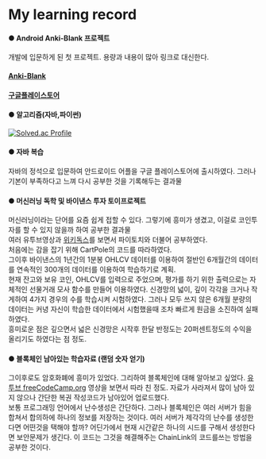 # My learning record
#### ● Android Anki-Blank 프로젝트
개발에 입문하게 된 첫 프로젝트. 용량과 내용이 많아 링크로 대신한다.  
#### [Anki-Blank](https://github.com/kgpksh/Android-Anki-Blank)  
#### [구글플레이스토어](https://play.google.com/store/apps/details?id=com.first.Anki_blank)
#### ● 알고리즘(자바,파이썬)
[![Solved.ac Profile](http://mazassumnida.wtf/api/v2/generate_badge?boj=tkdgns543)](https://solved.ac/tkdgns543/)
#### ● 자바 복습
자바의 정석으로 입문하여 안드로이드 어플을 구글 플레이스토어에 출시하였다. 그러나 기본이 부족하다고 느껴 다시 공부한 것을 기록해두는 결과물
#### ● 머신러닝 독학 및 바이낸스 투자 토이프로젝트
머신러닝이라는 단어를 요즘 쉽게 접할 수 있다. 그렇기에 흥미가 생겼고, 이걸로 코인투자를 할 수 있지 않을까 하여 공부한 결과물  
여러 유투브영상과 [위키독스](https://wikidocs.net/book/2788)를 보면서 파이토치와 더불어 공부하였다.  
처음에는 감을 잡기 위해 CartPole의 코드를 따라하였다.  
그이후 바이낸스의 1년간의 1분봉 OHLCV 데이터를 이용하여 절반인 6개월간의 데이터를 연속적인 300개의 데이터를 이용하여 학습하기로 계획.  
현재 잔고와 보유 코인, OHLCV를 입력으로 주었으며, 평가를 하기 위한 출력으로는 자체적인 선물거래 모사 함수를 만들어 이용하였다.
신경망의 넓이, 깊이 각각을 크거나 작게하여 4가지 경우의 수를 학습시켜 시험하였다. 그러나 모두 쓰지 않은 6개월 분량의 데이터는 커녕 자신이 학습한 데이터에서 시험했을때 조차 빠르게 원금을 소진하여 실패하였다.  
흥미로운 점은 깊으면서 넓은 신경망은 시작후 한달 반정도는 20퍼센트정도의 수익을 올리기도 하였다는 점 정도.
#### ● 블록체인 남아있는 학습자료 (랜덤 숫자 얻기)
그이후로도 암호화폐에 흥미가 있었다. 그리하여 블록체인에 대해 알아보고 싶었다.
[유투브 freeCodeCamp.org](https://www.youtube.com/watch?v=M576WGiDBdQ&t=13494s&ab_channel=freeCodeCamp.org) 영상을 보면서 따라 친 정도. 자료가 사라져서 많이 남아 있지 않으나 간단한 복권 작성코드가 남아있어 업로드했다.  
보통 프로그래밍 언어에서 난수생성은 간단하다. 그러나 블록체인은 여러 서버가 힘을 합쳐서 합의하에 하나의 정보를 저장하는 것이다. 여러 서버가 제각각의 난수를 생성한다면 어떤것을 택해야 할까? 어딘가에서 현재 시간같은 하나의 시드를 구해서 생성한다면 보안문제가 생긴다. 이 코드는 그것을 해결해주는 ChainLink의 코드를쓰는 방법을 공부한 것이다.
